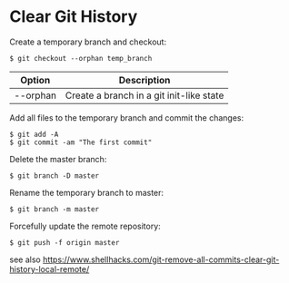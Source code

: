 # Clear Git History

Create a temporary branch and checkout:

```
$ git checkout --orphan temp_branch
```

|Option |	Description |
|-------|-------------|
|--orphan  |	Create a branch in a git init-like state |

Add all files to the temporary branch and commit the changes:

```
$ git add -A
$ git commit -am "The first commit"
```

Delete the master branch:

```
$ git branch -D master
```

Rename the temporary branch to master:

```
$ git branch -m master
```

Forcefully update the remote repository:

```
$ git push -f origin master
```

see also https://www.shellhacks.com/git-remove-all-commits-clear-git-history-local-remote/
